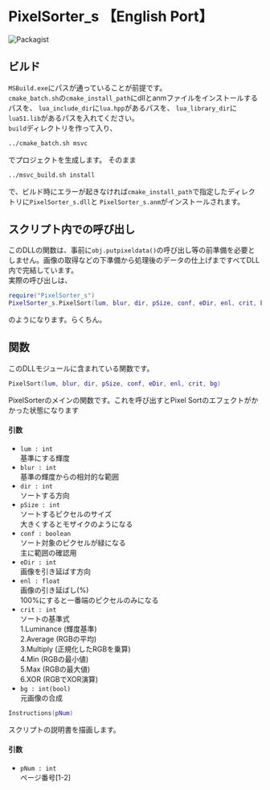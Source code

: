 # PixelSorter_s 【English Port】
![Packagist](https://img.shields.io/packagist/l/doctrine/orm.svg)
## ビルド

`MSBuild.exe`にパスが通っていることが前提です。  
`cmake_batch.sh`の`cmake_install_path`にdllとanmファイルをインストールするパスを、
`lua_include_dir`に`lua.hpp`があるパスを、
`lua_library_dir`に`lua51.lib`があるパスを入れてください。  
`build`ディレクトリを作って入り、
```sh
../cmake_batch.sh msvc
```
でプロジェクトを生成します。
そのまま
```sh
../msvc_build.sh install
```
で、ビルド時にエラーが起きなければ`cmake_install_path`で指定したディレクトリに`PixelSorter_s.dll`と
`PixelSorter_s.anm`がインストールされます。


## スクリプト内での呼び出し
このDLLの関数は、事前に`obj.putpixeldata()`の呼び出し等の前準備を必要としません。画像の取得などの下準備から処理後のデータの仕上げまですべてDLL内で完結しています。  
実際の呼び出しは、
```lua
require("PixelSorter_s")
PixelSorter_s.PixelSort(lum, blur, dir, pSize, conf, eDir, enl, crit, bg)
```
のようになります。らくちん。


## 関数
このDLLモジュールに含まれている関数です。

```lua
PixelSort(lum, blur, dir, pSize, conf, eDir, enl, crit, bg)
```
PixelSorterのメインの関数です。これを呼び出すとPixel Sortのエフェクトがかかった状態になります
#### 引数
* `lum : int`  
    基準にする輝度
* `blur : int`  
    基準の輝度からの相対的な範囲
* `dir : int`  
    ソートする方向
* `pSize : int`  
    ソートするピクセルのサイズ  
    大きくするとモザイクのようになる
* `conf : boolean`  
    ソート対象のピクセルが緑になる  
    主に範囲の確認用
* `eDir : int`  
    画像を引き延ばす方向
* `enl : float`  
    画像の引き延ばし(%)  
    100%にすると一番端のピクセルのみになる
* `crit : int`  
    ソートの基準式  
    1.Luminance (輝度基準)  
    2.Average (RGBの平均)  
    3.Multiply (正規化したRGBを乗算)  
    4.Min (RGBの最小値)  
    5.Max (RGBの最大値)  
    6.XOR (RGBでXOR演算)
* `bg : int(bool)`  
    元画像の合成

```lua
Instructions(pNum)
```
スクリプトの説明書を描画します。
#### 引数
* `pNum : int`  
    ページ番号[1-2]
